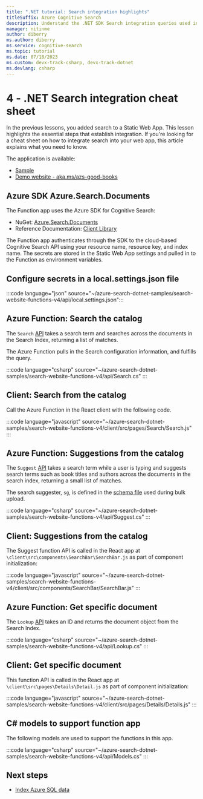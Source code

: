 ```yaml
---
title: ".NET tutorial: Search integration highlights"
titleSuffix: Azure Cognitive Search
description: Understand the .NET SDK Search integration queries used in the Search-enabled website with this cheat sheet.
manager: nitinme
author: diberry
ms.author: diberry
ms.service: cognitive-search
ms.topic: tutorial
ms.date: 07/18/2023
ms.custom: devx-track-csharp, devx-track-dotnet
ms.devlang: csharp
---
```


# 4 - .NET Search integration cheat sheet

In the previous lessons, you added search to a Static Web App. This lesson highlights the essential steps that establish integration. If you're looking for a cheat sheet on how to integrate search into your web app, this article explains what you need to know.

The application is available: 
* [Sample](https://github.com/azure-samples/azure-search-dotnet-samples/tree/master/search-website-functions-v4)
* [Demo website - aka.ms/azs-good-books](https://aka.ms/azs-good-books)

## Azure SDK Azure.Search.Documents

The Function app uses the Azure SDK for Cognitive Search:

* NuGet: [Azure.Search.Documents](https://www.nuget.org/packages/Azure.Search.Documents/)
* Reference Documentation: [Client Library](/dotnet/api/overview/azure/search)

The Function app authenticates through the SDK to the cloud-based Cognitive Search API using your resource name, resource key, and index name. The secrets are stored in the Static Web App settings and pulled in to the Function as environment variables. 

## Configure secrets in a local.settings.json file

:::code language="json" source="~/azure-search-dotnet-samples/search-website-functions-v4/api/local.settings.json":::

## Azure Function: Search the catalog

The `Search` [API](https://github.com/Azure-Samples/azure-search-dotnet-samples/blob/master/search-website-functions-v4/api/Search.cs) takes a search term and searches across the documents in the Search Index, returning a list of matches. 

The Azure Function pulls in the Search configuration information, and fulfills the query.

:::code language="csharp" source="~/azure-search-dotnet-samples/search-website-functions-v4/api/Search.cs" :::

## Client: Search from the catalog

Call the Azure Function in the React client with the following code. 

:::code language="javascript" source="~/azure-search-dotnet-samples/search-website-functions-v4/client/src/pages/Search/Search.js" :::

## Azure Function: Suggestions from the catalog

The `Suggest` [API](https://github.com/Azure-Samples/azure-search-dotnet-samples/blob/master/search-website-functions-v4/api/Suggest.cs) takes a search term while a user is typing and suggests search terms such as book titles and authors across the documents in the search index, returning a small list of matches. 

The search suggester, `sg`, is defined in the [schema file](https://github.com/Azure-Samples/azure-search-dotnet-samples/blob/master/search-website-functions-v4/bulk-insert/BookSearchIndex.cs) used during bulk upload.

:::code language="csharp" source="~/azure-search-dotnet-samples/search-website-functions-v4/api/Suggest.cs"  :::

## Client: Suggestions from the catalog

The Suggest function API is called in the React app at `\client\src\components\SearchBar\SearchBar.js` as part of component initialization:

:::code language="javascript" source="~/azure-search-dotnet-samples/search-website-functions-v4/client/src/components/SearchBar/SearchBar.js" :::

## Azure Function: Get specific document 

The `Lookup` [API](https://github.com/Azure-Samples/azure-search-dotnet-samples/blob/master/search-website-functions-v4/api/Lookup.cs) takes an ID and returns the document object from the Search Index. 

:::code language="csharp" source="~/azure-search-dotnet-samples/search-website-functions-v4/api/Lookup.cs"  :::

## Client: Get specific document 

This function API is called in the React app at `\client\src\pages\Details\Detail.js` as part of component initialization:

:::code language="javascript" source="~/azure-search-dotnet-samples/search-website-functions-v4/client/src/pages/Details/Details.js"  :::

## C# models to support function app

The following models are used to support the functions in this app.

:::code language="csharp" source="~/azure-search-dotnet-samples/search-website-functions-v4/api/Models.cs" :::

## Next steps

* [Index Azure SQL data](search-indexer-tutorial.md)

